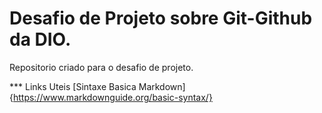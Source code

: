 # Desafio de Projeto sobre Git-Github da DIO.
Repositorio criado para o desafio de projeto.

*** Links Uteis
[Sintaxe Basica Markdown]{https://www.markdownguide.org/basic-syntax/}
